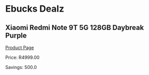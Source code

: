 
# Ebucks Dealz
## Xiaomi Redmi Note 9T 5G 128GB Daybreak Purple
[Product Page](https://www.ebucks.com/web/shop/productSelected.do?prodId=1149454360&catId=844502363)

Price: R4999.00

Savings: 500.0


	